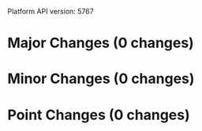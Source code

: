 Platform API version: 5767


# Major Changes (0 changes)


# Minor Changes (0 changes)


# Point Changes (0 changes)
